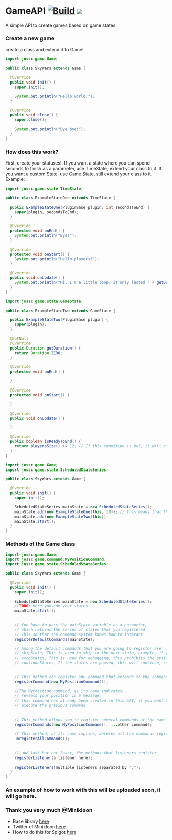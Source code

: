 # GameAPI [![Build](https://github.com/Josscoder/GameAPI/actions/workflows/build.yml/badge.svg)](https://github.com/Josscoder/GameAPI/actions/workflows/build.yml) [![](https://jitpack.io/v/Josscoder/GameAPI.svg)](https://jitpack.io/#Josscoder/GameAPI)


A simple API to create games based on game states

### Create a new game

create a class and extend it to Game!

```java
import jossc.game.Game;

public class SkyWars extends Game {

  @Override
  public void init() {
    super.init();

    System.out.println("Hello world!");
  }

  @Override
  public void close() {
    super.close();

    System.out.println("Bye bye!");
  }
}
```

### How does this work?

First, create your statuses!. If you want a state where you can spend seconds to finish as a parameter, use TimeState, extend your class to it. If you want a custom State, use Game State, still extend your class to it. Example:

```java
import jossc.game.state.TimeState;

public class ExampleStateOne extends TimeState {

  public ExampleStateOne(PluginBase plugin, int secondsToEnd) {
    super(plugin, secondsToEnd);
  }

  @Override
  protected void onEnd() {
    System.out.println("Bye!");
  }

  @Override
  protected void onStart() {
    System.out.println("Hello players!");
  }

  @Override
  public void onUpdate() {
    System.out.println("Hi, I'm a little loop, it only lasted " + getDuration() + " seconds longer!");
  }
}
```

```java
import jossc.game.state.GameState;

public class ExampleStateTwo extends GameState {

  public ExampleStateTwo(PluginBase plugin) {
    super(plugin);
  }

  @NotNull
  @Override
  public Duration getDuration() {
    return Duration.ZERO; 
  }

  @Override
  protected void onEnd() {

  }

  @Override
  protected void onStart() {

  }

  @Override
  public void onUpdate() {

  }

  @Override
  public boolean isReadyToEnd() {
    return playersSize() >= 12; // If this condition is met, it will continue with the next state (worth the redundancy)
  }
}
```

```java
import jossc.game.Game;
import jossc.game.state.ScheduledStateSeries;

public class SkyWars extends Game {

  @Override
  public void init() {
    super.init();

    ScheduledStateSeries mainState = new ScheduledStateSeries();
    mainState.add(new ExampleStateOne(this, 10)); // This means that this state, after starting, only lasts 10 seconds.
    mainState.add(new ExampleStateTwo(this));
    mainState.start();
  }
}
```

### Methods of the Game class

```java
import jossc.game.Game;
import jossc.game.command.MyPositionCommand;
import jossc.game.state.ScheduledStateSeries;

public class SkyWars extends Game {

  @Override
  public void init() {
    super.init();

    ScheduledStateSeries mainState = new ScheduledStateSeries();
    //TODO: Here you add your states
    mainState.start();
    

    // You have to pass the mainState variable as a parameter,
    // which returns the series of states that you registered
    // This so that the command system knows how to interact
    registerDefaultCommands(mainState);

    // Among the default commands that you are going to register are:
    // skipState, This is used to skip to the next state, example, if you are in the "Preparing Game" state you want to skip, it will continue to the next state in the order as you registered them.
    // stopStates, This is used for debugging, this prohibits the system from continuing with the states and staying frozen in the current state.
    // continueStates, If the states are paused, this will continue, remove the system freeze.

    
    // This method can register any command that extends to the command class of nukkit
    registerCommand(new MyPositionCommand());
    
    //The MyPosition command, as its name indicates,
    // reveals your position in a message,
    // this command has already been created in this API, if you want to register it,
    // execute the previous command
    
    
    // This method allows you to register several commands at the same time, all separated by the symbol ","
    registerCommands(new MyPositionCommand(), ...other command);
    
    // This method, as its name implies, deletes all the commands registered so far.
    unregisterAllCommands();
    
    
    // and last but not least, the methods that listeners register
    registerListener(a listener here);
    
    registerListeners(multiple listeners separated by ",");
  }
}
```

### An example of how to work with this will be uploaded soon, it will go here.

### Thank you very much @Minikloon

- Base library [here](https://github.com/Minikloon/FSMgasm)
- Twitter of Minikloon [here](https://twitter.com/Minikloon)
- How to do this for Spigot [here](https://www.spigotmc.org/threads/organizing-your-minigame-code-using-fsmgasm.235786/)
